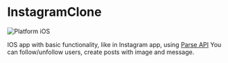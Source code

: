 # InstagramClone

![Platform iOS](https://img.shields.io/badge/platform-iOS-blue.svg)

IOS app with basic functionality, like in Instagram app, using [Parse API](https://www.parse.com/)
You can follow/unfollow users, create posts with image and message.
